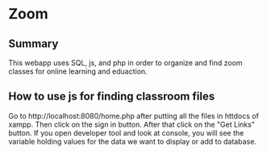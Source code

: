 # Zoom

## Summary
This webapp uses SQL, js, and php in order to organize and find zoom classes for online learning and eduaction.

## How to use js for finding classroom files
Go to http://localhost:8080/home.php after putting all the files in httdocs of xampp.
Then click on the sign in button.
After that click on the "Get Links" button. 
If you open developer tool and look at console, you will see the variable holding values for the data we want to display or add to database.
